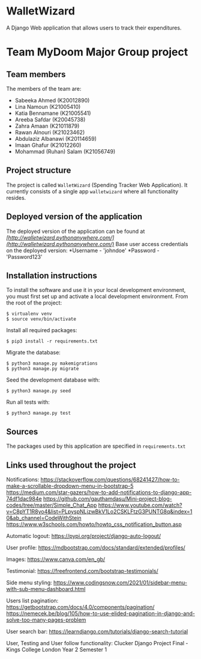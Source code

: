 # WalletWizard
A Django Web application that allows users to track their expenditures.

# Team MyDoom Major Group project

## Team members
The members of the team are:
- Sabeeka Ahmed (K20012890)
- Lina Namoun (K21005410)
- Katia Bennamane (K21005541)
- Areeba Safdar (K20045738)
- Zahra Amaan (K21011879)
- Rawan Alnouri (K21023462)
- Abdulaziz Albanawi (K20114659)
- Imaan Ghafur (K21012260)
- Mohammad (Ruhan) Salam (K21056749)

## Project structure
The project is called `WalletWizard` (Spending Tracker Web Application).  It currently consists of a single app `walletwizard` where all functionality resides.

## Deployed version of the application
The deployed version of the application can be found at *[http://walletwizard.pythonanywhere.com/](http://walletwizard.pythonanywhere.com/)*
Base user access credentials on the deployed version:
*Username - 'johndoe'
*Password - 'Password123'

## Installation instructions
To install the software and use it in your local development environment, you must first set up and activate a local development environment.  From the root of the project:

```
$ virtualenv venv
$ source venv/bin/activate
```

Install all required packages:

```
$ pip3 install -r requirements.txt
```

Migrate the database:

```
$ python3 manage.py makemigrations
$ python3 manage.py migrate
```

Seed the development database with:

```
$ python3 manage.py seed
```

Run all tests with:
```
$ python3 manage.py test
```

## Sources
The packages used by this application are specified in `requirements.txt`

## Links used throughout the project
Notifications:
https://stackoverflow.com/questions/68241427/how-to-make-a-scrollable-dropdown-menu-in-bootstrap-5
https://medium.com/star-gazers/how-to-add-notifications-to-django-app-74df1dac984e
https://github.com/gauthamdasu/Mini-project-blog-codes/tree/master/Simple_Chat_App
https://www.youtube.com/watch?v=C8pYT1R8yo4&list=PLpyspNLjzwBkV1Lo2CSKLFtzG3PUNTG8q&index=10&ab_channel=CodeWithStein
https://www.w3schools.com/howto/howto_css_notification_button.asp

Automatic logout:
https://pypi.org/project/django-auto-logout/

User profile:
https://mdbootstrap.com/docs/standard/extended/profiles/

Images:
https://www.canva.com/en_gb/

Testimonial:
https://freefrontend.com/bootstrap-testimonials/

Side menu styling:
https://www.codingsnow.com/2021/01/sidebar-menu-with-sub-menu-dashboard.html

Users list pagination:
https://getbootstrap.com/docs/4.0/components/pagination/
https://nemecek.be/blog/105/how-to-use-elided-pagination-in-django-and-solve-too-many-pages-problem

User search bar:
https://learndjango.com/tutorials/django-search-tutorial

User, Testing and User follow functionality:
Clucker Django Project Final - Kings College London Year 2 Semester 1
